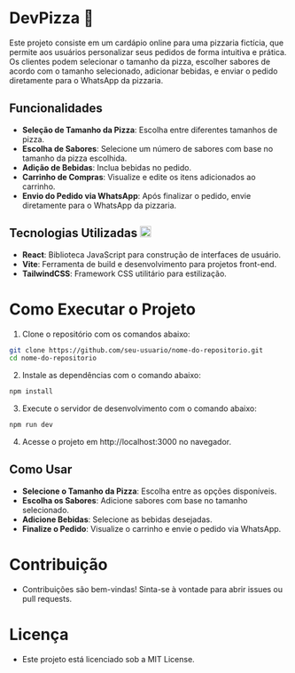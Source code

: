 # DevPizza 🍕
Este projeto consiste em um cardápio online para uma pizzaria fictícia, que permite aos usuários personalizar seus pedidos de forma intuitiva e prática. Os clientes podem selecionar o tamanho da pizza, escolher sabores de acordo com o tamanho selecionado, adicionar bebidas, e enviar o pedido diretamente para o WhatsApp da pizzaria.

## Funcionalidades
- **Seleção de Tamanho da Pizza**: Escolha entre diferentes tamanhos de pizza.
- **Escolha de Sabores**: Selecione um número de sabores com base no tamanho da pizza escolhida.
- **Adição de Bebidas**: Inclua bebidas no pedido.
- **Carrinho de Compras**: Visualize e edite os itens adicionados ao carrinho.
- **Envio do Pedido via WhatsApp**: Após finalizar o pedido, envie diretamente para o WhatsApp da pizzaria.

## Tecnologias Utilizadas <img src="https://cdn.jsdelivr.net/gh/devicons/devicon@latest/icons/react/react-original.svg" width="20"/>
- **React**: Biblioteca JavaScript para construção de interfaces de usuário.
- **Vite**: Ferramenta de build e desenvolvimento para projetos front-end.
- **TailwindCSS**: Framework CSS utilitário para estilização.

# Como Executar o Projeto
1. Clone o repositório com os comandos abaixo:
```bash
git clone https://github.com/seu-usuario/nome-do-repositorio.git
cd nome-do-repositorio
```

2. Instale as dependências com o comando abaixo:
```bash
npm install
```

3. Execute o servidor de desenvolvimento com o comando abaixo:
```bash
npm run dev
```
4. Acesse o projeto em http://localhost:3000 no navegador.

## Como Usar
- **Selecione o Tamanho da Pizza**: Escolha entre as opções disponíveis.
- **Escolha os Sabores**: Adicione sabores com base no tamanho selecionado.
- **Adicione Bebidas**: Selecione as bebidas desejadas.
- **Finalize o Pedido**: Visualize o carrinho e envie o pedido via WhatsApp.

# Contribuição
- Contribuições são bem-vindas! Sinta-se à vontade para abrir issues ou pull requests.

# Licença
- Este projeto está licenciado sob a MIT License.
